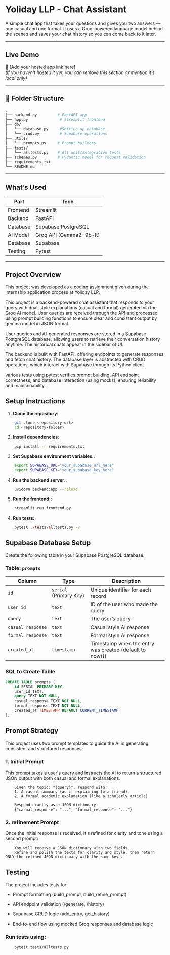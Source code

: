 # Yoliday LLP - Chat Assistant

A simple chat app that takes your questions and gives you two answers — one casual and one formal. It uses a Groq-powered language model behind the scenes and saves your chat history so you can come back to it later.

---

## Live Demo

🔗 [Add your hosted app link here]  
*(If you haven't hosted it yet, you can remove this section or mention it’s local only)*

---
## 📁 Folder Structure

```bash
.
├── backend.py         # FastAPI app
├── app.py              # Streamlit frontend
├── db/
│   └── database.py     #Setting up database
│   └── crud.py         # Supabase operations
├── utils/
│   └── prompts.py     # Prompt builders
├── tests/
│   └── alltests.py    # All unit/integration tests
├── schemas.py         # Pydantic model for request validation
├── requirements.txt
└── README.md
```
---

## What’s Used

| Part         | Tech                 |
|--------------|----------------------|
| Frontend     | Streamlit            |
| Backend      | FastAPI              |
| Database     | Supabase PostgreSQL  |
| AI Model     | Groq API (Gemma2-9b-It) |
| Database     | Supabase             |
| Testing      | Pytest               |

---

## Project Overview

This project was developed as a coding assignment given during the internship application process at Yoliday LLP. 

This project is a backend-powered chat assistant that responds to your query with dual-style explanations (casual and formal) generated via the Groq AI model. User queries are received through the API and processed using prompt building functions to ensure clear and consistent output by gemma model in JSON format.

User queries and AI-generated responses are stored in a Supabase PostgreSQL database, allowing users to retrieve their conversation history anytime. The historical chats appear in the sidebar of UI.

The backend is built with FastAPI, offering endpoints to generate responses and fetch chat history. The database layer is abstracted with CRUD operations, which interact with Supabase through its Python client.

various tests using pytest verifies prompt building, API endpoint correctness, and database interaction (using mocks), ensuring reliability and maintainability.



## Setup Instructions

1. **Clone the repository**: 
```bash
    git clone <repository-url>
    cd <repository-folder>

```

2. **Install dependencies**: 
```bash
    pip install -r requirements.txt
```

3. **Set Supabase environment variables:**: 
```bash
    export SUPABASE_URL="your_supabase_url_here"
    export SUPABASE_KEY="your_supabase_key_here"
```

4. **Run the backend server:**: 
```bash
    uvicorn backend:app --reload
```

5. **Run the frontend:**: 
```bash
    streamlit run frontend.py
```

4. **Run tests:**: 
```bash
    pytest .\tests\alltests.py -v
```

## Supabase Database Setup

Create the following table in your Supabase PostgreSQL database:

### Table: `prompts`

| Column          | Type                  | Description                                   |
|-----------------|-----------------------|-----------------------------------------------|
| `id`            | `serial` (Primary Key) | Unique identifier for each record             |
| `user_id`       | `text`                | ID of the user who made the query             |
| `query`         | `text`                | The user’s query                              |
| `casual_response`| `text`                | Casual style AI response                       |
| `formal_response`| `text`                | Formal style AI response                       |
| `created_at`    | `timestamp`           | Timestamp when the entry was created (default to now()) |


### SQL to Create Table

```sql
CREATE TABLE prompts (
    id SERIAL PRIMARY KEY,
    user_id TEXT,
    query TEXT NOT NULL,
    casual_response TEXT NOT NULL,
    formal_response TEXT NOT NULL,
    created_at TIMESTAMP DEFAULT CURRENT_TIMESTAMP
);
```


## Prompt Strategy
This project uses two prompt templates to guide the AI in generating consistent and structured responses:

### 1. Initial Prompt
This prompt takes a user's query and instructs the AI to return a structured JSON output with both casual and formal explanations.

```text
    Given the topic: "{query}", respond with:
    1. A casual summary (as if explaining to a friend).
    2. A formal academic explanation (like a scholarly article).

    Respond exactly as a JSON dictionary:
    {"casual_response": "...", "formal_response": "..."}
```

### 2. refinement Prompt
Once the initial response is received, it's refined for clarity and tone using a second prompt:
```text
    You will receive a JSON dictionary with two fields.
    Refine and polish the texts for clarity and style, then return ONLY the refined JSON dictionary with the same keys.
```


## Testing
The project includes tests for:

* Prompt formatting (build_prompt, build_refine_prompt)

* API endpoint validation (/generate, /history)

* Supabase CRUD logic (add_entry, get_history)

* End-to-end flow using mocked Groq responses and database logic


### Run tests using:
```bash
    pytest tests/alltests.py
```
